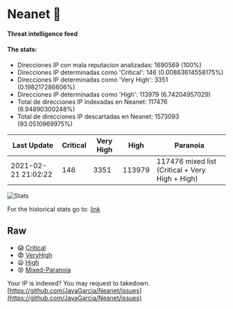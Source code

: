 # Neanet :hocho:
#### Threat intelligence feed
#### The stats:

- Direcciones IP con mala reputacion analizadas: 1690569 (100%)
- Direcciones IP determinadas como 'Critical':  146 (0.00863614558175%)
- Direcciones IP determinadas como 'Very High':  3351 (0.198217286606%)
- Direcciones IP determinadas como 'High':  113979 (6.74204957029)
- Total de direcciones IP indexadas en Neanet:  117476 (6.94890300248%)
- Total de direcciones IP descartadas en Neanet:  1573093 (93.0510969975%)

| Last Update | Critical | Very High | High | Paranoia |
| --- | --- | --- | --- | --- |
| 2021-02-21 21:02:22 | 146 | 3351 | 113979 | 117476 mixed list (Critical + Very High + High)|

![Stats](https://docs.google.com/spreadsheets/d/e/2PACX-1vSnaNMIXVabIpDJjufMlzH7poXnshF3mgd8Is1g9ytUEzVsP5my4Trn8f-xkoLLQ38xpL3HtmUexLo6/pubchart?oid=501124687&format=image)

For the historical stats go to: [link](/stats.csv)
## Raw
- :scream: [Critical](https://raw.githubusercontent.com/JavaGarcia/Neanet/master/blacklists/neanet_critical.txt)
- :fearful: [VeryHigh](https://raw.githubusercontent.com/JavaGarcia/Neanet/master/blacklists/neanet_veryHigh.txtt)
- :frowning: [High](https://raw.githubusercontent.com/JavaGarcia/Neanet/master/blacklists/neanet_high.txt)
- :dizzy_face: [Mixed-Paranoia](https://raw.githubusercontent.com/JavaGarcia/Neanet/master/blacklists/neanet_all.txt)


Your IP is indexed? You may request to takedown. [https://github.com/JavaGarcia/Neanet/issues](https://github.com/JavaGarcia/Neanet/issues)













































































































































































































































































































































































































































































































































































































































































































































































































































































































































































































































































































































































































































































































































































































































































































































































































































































































































































































































































































































































































































































































































































































































































































































































































































































































































































































































































































































































































































































































































































































































































































































































































































































































































































































































































































































































































































































































































































































































































































































































































































































































































































































































































































































































































































































































































